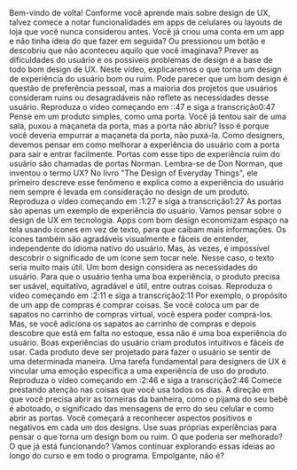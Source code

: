 Bem-vindo de volta! Conforme você aprende mais sobre design de UX, talvez comece a notar funcionalidades em apps de celulares ou layouts de loja que você nunca considerou antes. Você já criou uma conta em um app e não tinha ideia do que fazer em seguida? Ou pressionou um botão e descobriu que não aconteceu aquilo que você imaginava? Prever as dificuldades do usuário e os possíveis problemas de design é a base de todo bom design de UX. Neste vídeo, explicaremos o que torna um design de experiência do usuário bom ou ruim. Pode parecer que um bom design é questão de preferência pessoal, mas a maioria dos projetos que usuários consideram ruins ou desagradáveis não reflete as necessidades desse usuário.
Reproduza o vídeo começando em ::47 e siga a transcrição0:47
Pense em um produto simples, como uma porta. Você já tentou sair de uma sala, puxou a maçaneta da porta, mas a porta não abriu? Isso é porque você deveria empurrar a maçaneta da porta, não puxá-la. Como designers, devemos pensar em como melhorar a experiência do usuário com a porta para sair e entrar facilmente. Portas com esse tipo de experiência ruim do usuário são chamadas de portas Norman. Lembra-se de Don Norman, que inventou o termo UX? No livro "The Design of Everyday Things", ele primeiro descreve esse fenômeno e explica como a experiência do usuário nem sempre é levada em consideração no design de um produto.
Reproduza o vídeo começando em :1:27 e siga a transcrição1:27
As portas são apenas um exemplo de experiência do usuário. Vamos pensar sobre o design de UX em tecnologia. Apps com bom design economizam espaço na tela usando ícones em vez de texto, para que caibam mais informações. Os ícones também são agradáveis visualmente e fáceis de entender, independente do idioma nativo do usuário. Mas, às vezes, é impossível descobrir o significado de um ícone sem tocar nele. Nesse caso, o texto seria muito mais útil. Um bom design considera as necessidades do usuário. Para que o usuário tenha uma boa experiência, o produto precisa ser usável, equitativo, agradável e útil, entre outras coisas.
Reproduza o vídeo começando em :2:11 e siga a transcrição2:11
Por exemplo, o propósito de um app de compras é comprar coisas. Se você coloca um par de sapatos no carrinho de compras virtual, você espera poder comprá-los. Mas, se você adiciona os sapatos ao carrinho de compras e depois descobre que está em falta no estoque, essa não é uma boa experiência do usuário. Boas experiências do usuário criam produtos intuitivos e fáceis de usar. Cada produto deve ser projetado para fazer o usuário se sentir de uma determinada maneira. Uma tarefa fundamental para designers de UX é vincular uma emoção específica a uma experiência de uso do produto.
Reproduza o vídeo começando em :2:46 e siga a transcrição2:46
Comece prestando atenção nas coisas que você usa todos os dias. A direção em que você precisa abrir as torneiras da banheira, como o pijama do seu bebê é abotoado, o significado das mensagens de erro do seu celular e como abrir as portas. Você começará a reconhecer aspectos positivos e negativos em cada um dos designs. Use suas próprias experiências para pensar o que torna um design bom ou ruim. O que poderia ser melhorado? O que já está funcionando? Vamos continuar explorando essas ideias ao longo do curso e em todo o programa. Empolgante, não é?
